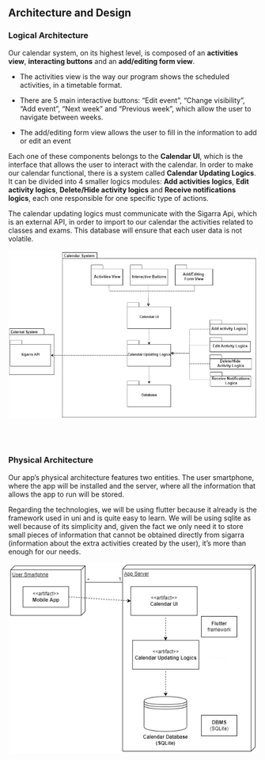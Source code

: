 ## Architecture and Design

### Logical Architecture
Our calendar system, on its highest level,  is composed of an **activities view**, **interacting buttons** and an **add/editing form view**.
- The activities view is the way our program shows the scheduled activities, in a timetable format.

- There are 5 main interactive buttons: “Edit event”, “Change visibility”, “Add event”, “Next week” and “Previous week”, which allow the user to navigate between weeks.

- The add/editing form view allows the user to fill in the information to add or edit an event


Each one of these components belongs to the **Calendar UI**, which is the interface that allows the user to interact with the calendar.
In order to make our calendar functional, there is a system called **Calendar Updating Logics**. It can be divided into 4 smaller logics modules: **Add activities logics**, **Edit activity logics**, **Delete/Hide activity logics** and **Receive notifications logics**, each one responsible for one specific type of actions.

The calendar updating logics must communicate with the Sigarra Api, which is an external API, in order to import to our calendar the activities related to classes and exams. This database will ensure that each user data is not volatile.

![LogicalView](images/LogicalView.jpg)

<br><br>

### Physical Architecture
Our app’s physical architecture features two entities. The user smartphone, where the app will be installed and the server, where all the information that allows the app to run will be stored.

Regarding the technologies, we will be using flutter because it already is the framework used in uni and is quite easy to learn. We will be using sqlite as well because of its simplicity and, given the fact we only need it to store small pieces of information that cannot be obtained directly from sigarra (information about the extra activities created by the user), it’s more than enough for our needs.


![DeploymentView](images/PhysicalView.jpg)